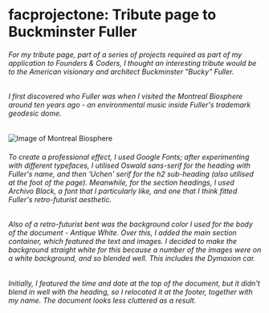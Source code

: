 # facprojectone: Tribute page to Buckminster Fuller

###### For my tribute page, part of a series of projects required as part of my application to Founders & Coders, I thought an interesting tribute would be to the American visionary and architect Buckminster "Bucky" Fuller.

###### I first discovered who Fuller was when I visited the Montreal Biosphere around ten years ago - an environmental music inside Fuller's trademark geodesic dome. 

![Image of Montreal Biosphere](https://dominicsimpson.github.io/facprojectone/images/montreal_biosphere.jpg)

###### To create a professional effect, I used Google Fonts; after experimenting with different typefaces, I utilised Oswald sans-serif for the heading with Fuller's name, and then 'Uchen' serif for the h2 sub-heading (also utilised at the foot of the page). Meanwhile, for the section headings, I used Archivo Black, a font that I particularly like, and one that I think fitted Fuller's retro-futurist aesthetic.

###### Also of a retro-futurist bent was the background color I used for the body of the document - Antique White. Over this, I added the main section container, which featured the text and images. I decided to make the background straight white for this because a number of the images were on a white background, and so blended well. This includes the Dymaxion car.

###### Initially, I featured the time and date at the top of the document, but it didn't blend in well with the heading, so I relocated it at the footer, together with my name. The document looks less cluttered as a result.








